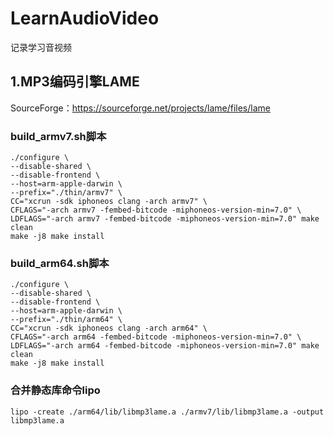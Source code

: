 # LearnAudioVideo
记录学习音视频
## 1.MP3编码引擎LAME
SourceForge：https://sourceforge.net/projects/lame/files/lame
### build_armv7.sh脚本
```
./configure \
--disable-shared \
--disable-frontend \
--host=arm-apple-darwin \
--prefix="./thin/armv7" \
CC="xcrun -sdk iphoneos clang -arch armv7" \
CFLAGS="-arch armv7 -fembed-bitcode -miphoneos-version-min=7.0" \ LDFLAGS="-arch armv7 -fembed-bitcode -miphoneos-version-min=7.0" make clean
make -j8 make install
```
### build_arm64.sh脚本
```
./configure \
--disable-shared \
--disable-frontend \
--host=arm-apple-darwin \
--prefix="./thin/arm64" \
CC="xcrun -sdk iphoneos clang -arch arm64" \
CFLAGS="-arch arm64 -fembed-bitcode -miphoneos-version-min=7.0" \ LDFLAGS="-arch arm64 -fembed-bitcode -miphoneos-version-min=7.0" make clean
make -j8 make install
```
### 合并静态库命令lipo
```
lipo -create ./arm64/lib/libmp3lame.a ./armv7/lib/libmp3lame.a -output libmp3lame.a
```
